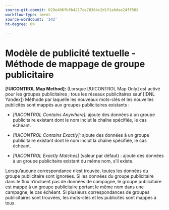 ```yaml
---
source-git-commit: 029e406fbfb4217ce78364c2d1f1a6dae24ff588
workflow-type: tm+mt
source-wordcount: '142'
ht-degree: 0%

---
```

# Modèle de publicité textuelle - Méthode de mappage de groupe publicitaire

**[!UICONTROL Map Method]:** (Lorsque [!UICONTROL Map Only] est activé pour les groupes publicitaires ; tous les réseaux publicitaires sauf [!DNL Yandex]) Méthode par laquelle les nouveaux mots-clés et les nouvelles publicités sont mappés aux groupes publicitaires existants :

* *[!UICONTROL Contains Anywhere]:* ajoute des données à un groupe publicitaire existant dont le nom inclut la chaîne spécifiée, le cas échéant.

* *[!UICONTROL Contains Exactly]:* ajoute des données à un groupe publicitaire existant dont le nom inclut la chaîne spécifiée, le cas échéant.

* *[!UICONTROL Exactly Matches]* (valeur par défaut) : ajoute des données à un groupe publicitaire existant du même nom, s’il existe.

Lorsqu’aucune correspondance n’est trouvée, toutes les données du groupe publicitaire sont ignorées. Si les données du groupe publicitaire dans le flux n’incluent pas de données de campagne, le groupe publicitaire est mappé à un groupe publicitaire portant le même nom dans une campagne, le cas échéant. Si plusieurs correspondances de groupes publicitaires sont trouvées, les mots-clés et les publicités sont mappés à tous.

